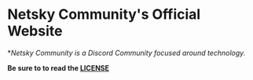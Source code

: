 # Netsky Community's Official Website

**Netsky Community is a Discord Community focused around technology.*

**Be sure to to read the [LICENSE](https://github.com/NCNetwork/NCNetworkSite/blob/master/LICENSE.md)**

